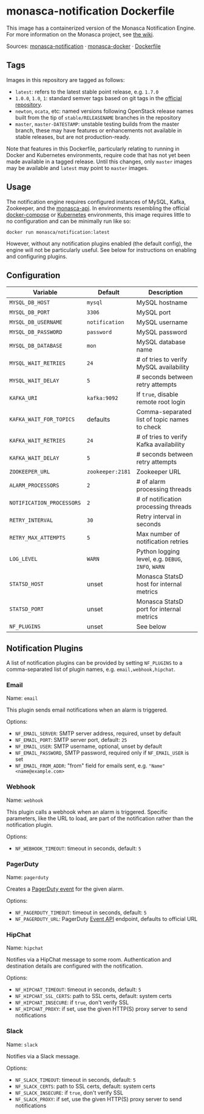 monasca-notification Dockerfile
===============================

This image has a containerized version of the Monasca Notification Engine. For
more information on the Monasca project, see [the wiki][1].

Sources: [monasca-notification][2] &middot; [monasca-docker][3] &middot; [Dockerfile][4]

Tags
----

Images in this repository are tagged as follows:

 * `latest`: refers to the latest stable point release, e.g. `1.7.0`
 * `1.0.0`, `1.0`, `1`: standard semver tags based on git tags in the
   [official repository][2].
 * `newton`, `ocata`, etc: named versions following OpenStack release names
   built from the tip of `stable/RELEASENAME` branches in the repository
 * `master`, `master-DATESTAMP`: unstable testing builds from the master branch,
   these may have features or enhancements not available in stable releases, but
   are not production-ready.

Note that features in this Dockerfile, particularly relating to running in
Docker and Kubernetes environments, require code that has not yet been made
available in a tagged release. Until this changes, only `master` images may be
available and `latest` may point to `master` images.

Usage
-----

The notification engine requires configured instances of MySQL, Kafka,
Zookeeper, and the [monasca-api][5]. In environments resembling the official
[docker-compose][3] or [Kubernetes][6] environments, this image requires little
to no configuration and can be minimally run like so:

    docker run monasca/notification:latest

However, without any notification plugins enabled (the default config), the
engine will not be particularly useful. See below for instructions on enabling
and configuring plugins.

Configuration
-------------

| Variable             | Default        | Description                              |
|----------------------|----------------|------------------------------------------|
| `MYSQL_DB_HOST`      | `mysql`        | MySQL hostname                           |
| `MYSQL_DB_PORT`      | `3306`         | MySQL port                               |
| `MYSQL_DB_USERNAME`  | `notification` | MySQL username                           |
| `MYSQL_DB_PASSWORD`  | `password`     | MySQL password                           |
| `MYSQL_DB_DATABASE`  | `mon`          | MySQL database name                      |
| `MYSQL_WAIT_RETRIES` | `24`           | # of tries to verify MySQL availability  |
| `MYSQL_WAIT_DELAY`   | `5`            | # seconds between retry attempts         |
| `KAFKA_URI`          | `kafka:9092`   | If `true`, disable remote root login     |
| `KAFKA_WAIT_FOR_TOPICS` | defaults    | Comma-separated list of topic names to check |
| `KAFKA_WAIT_RETRIES` | `24`           | # of tries to verify Kafka availability  |
| `KAFKA_WAIT_DELAY`   | `5`            | # seconds between retry attempts         |
| `ZOOKEEPER_URL`      | `zookeeper:2181` | Zookeeper URL                          |
| `ALARM_PROCESSORS`   | `2`            | # of alarm processing threads            |
| `NOTIFICATION_PROCESSORS` | `2`       | # of notification processing threads     |
| `RETRY_INTERVAL`     | `30`           | Retry interval in seconds                |
| `RETRY_MAX_ATTEMPTS` | `5`            | Max number of notification retries       |
| `LOG_LEVEL`          | `WARN`         | Python logging level, e.g. `DEBUG`, `INFO`, `WARN` |
| `STATSD_HOST`        | unset          | Monasca StatsD host for internal metrics |
| `STATSD_PORT`        | unset          | Monasca StatsD port for internal metrics |
| `NF_PLUGINS`         | unset          | See below                                |

Notification Plugins
--------------------

A list of notification plugins can be provided by setting `NF_PLUGINS` to a
comma-separated list of plugin names, e.g. `email,webhook,hipchat`.

### Email

Name: `email`

This plugin sends email notifications when an alarm is triggered.

Options:
 * `NF_EMAIL_SERVER`: SMTP server address, required, unset by default
 * `NF_EMAIL_PORT`: SMTP server port, default: `25`
 * `NF_EMAIL_USER`: SMTP username, optional, unset by default
 * `NF_EMAIL_PASSWORD`, SMTP password, required only if `NF_EMAIL_USER` is set
 * `NF_EMAIL_FROM_ADDR`: "from" field for emails sent, e.g.
   `"Name" <name@example.com>`

### Webhook

Name: `webhook`

This plugin calls a webhook when an alarm is triggered. Specific parameters,
like the URL to load, are part of the notification rather than the notification
plugin.

Options:
 * `NF_WEBHOOK_TIMEOUT`: timeout in seconds, default: `5`

### PagerDuty

Name: `pagerduty`

Creates a [PagerDuty event][7] for the given alarm.

Options:
 * `NF_PAGERDUTY_TIMEOUT`: timeout in seconds, default: `5`
 * `NF_PAGERDUTY_URL`: PagerDuty [Event API][7] endpoint, defaults to official
   URL

### HipChat

Name: `hipchat`

Notifies via a HipChat message to some room. Authentication and destination
details are configured with the notification.

Options:
 * `NF_HIPCHAT_TIMEOUT`: timeout in seconds, default: `5`
 * `NF_HIPCHAT_SSL_CERTS`: path to SSL certs, default: system certs
 * `NF_HIPCHAT_INSECURE`: if `true`, don't verify SSL
 * `NF_HIPCHAT_PROXY`: if set, use the given HTTP(S) proxy server to send
   notifications

### Slack

Name: `slack`

Notifies via a Slack message.

Options:
* `NF_SLACK_TIMEOUT`: timeout in seconds, default: `5`
* `NF_SLACK_CERTS`: path to SSL certs, default: system certs
* `NF_SLACK_INSECURE`: if `true`, don't verify SSL
* `NF_SLACK_PROXY`: if set, use the given HTTP(S) proxy server to send
  notifications


[1]: https://wiki.openstack.org/wiki/Monasca
[2]: https://github.com/openstack/monasca-notification/
[3]: https://github.com/hpcloud-mon/monasca-docker/
[4]: https://github.com/hpcloud-mon/monasca-docker/blob/master/monasca-notification/Dockerfile
[5]: https://hub.docker.com/r/monasca/api/
[6]: https://github.com/hpcloud-mon/monasca-docker/blob/master/k8s/
[7]: https://v2.developer.pagerduty.com/docs/events-api
